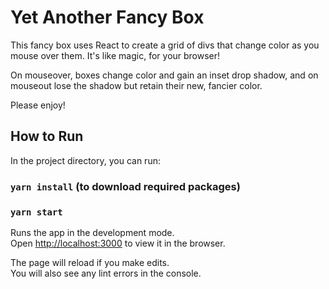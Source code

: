 # Yet Another Fancy Box
This fancy box uses React to create a grid of divs that change color as you mouse over them. It's like magic, for your browser! 

On mouseover, boxes change color and gain an inset drop shadow, and on mouseout lose the shadow but retain their new, fancier color. 

Please enjoy!

## How to Run
In the project directory, you can run:

### `yarn install` (to download required packages)
### `yarn start`

Runs the app in the development mode.\
Open [http://localhost:3000](http://localhost:3000) to view it in the browser.

The page will reload if you make edits.\
You will also see any lint errors in the console.
